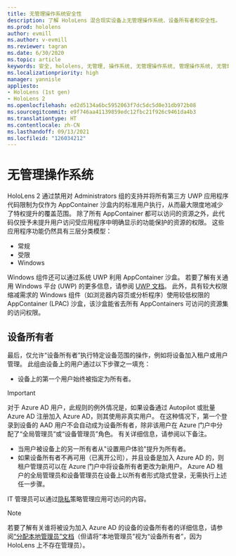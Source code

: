 ```yaml
---
title: 无管理操作系统安全性
description: 了解 HoloLens 混合现实设备上无管理操作系统、设备所有者和安全性。
ms.prod: hololens
author: evmill
ms.author: v-evmill
ms.reviewer: tagran
ms.date: 6/30/2020
ms.topic: article
keywords: 安全, hololens, 无管理, 操作系统, 无管理操作系统, 管理操作系统, 无管理操作系统, hololens 2, hololens 2 安全,
ms.localizationpriority: high
manager: yannisle
appliesto:
- HoloLens (1st gen)
- HoloLens 2
ms.openlocfilehash: ed2d5134a6bc5952063f7dc5dc5d0e31db972b08
ms.sourcegitcommit: e9f746aa41139859edc12fbc21f926c9461da4b3
ms.translationtype: HT
ms.contentlocale: zh-CN
ms.lasthandoff: 09/13/2021
ms.locfileid: "126034212"
---
```

# <a name="admin-less-operating-system"></a>无管理操作系统

HoloLens 2 通过禁用对 Administrators 组的支持并将所有第三方 UWP 应用程序代码限制为仅作为 AppContainer 沙盒内的标准用户执行，从而最大限度地减少了特权提升的覆盖范围。 除了所有 AppContainer 都可以访问的资源之外，此代码仅授予未提升用户访问受应用程序中明确显示的功能保护的资源的权限。
这些应用程序功能仍然具有三层分类模型：
  * 常规
  * 受限
  * Windows

Windows 组件还可以通过系统 UWP 利用 AppContainer 沙盒。 若要了解有关通用 Windows 平台 (UWP) 的更多信息，请参阅 [UWP 文档](/windows/uwp/)。 此外，具有较大权限缩减需求的 Windows 组件（如浏览器内容页或分析程序）使用较低权限的 AppContainer (LPAC) 沙盒，该沙盒能省去所有 AppContainers 可访问的资源集的访问权限。

## <a name="device-owner"></a>设备所有者

最后，仅允许“设备所有者”执行特定设备范围的操作，例如将设备加入租户或用户管理。 此组由设备上的用户通过以下步骤之一填充：
  * 设备上的第一个用户始终被指定为所有者。 
> [!IMPORTANT]
>对于 Azure AD 用户，此规则的例外情况是，如果设备通过 Autopilot 或批量 Azure AD 注册加入 Azure AD，则其使用非真实用户。 在这种情况下，第一个登录到设备的 AAD 用户不会自动成为设备所有者，除非该用户在 Azure 门户中分配了“全局管理员”或“设备管理员”角色。 有关详细信息，请参阅以下备注。  

  * 当用户被设备上的另一所有者从"设置用户体验"提升为所有者。
  * 如果设备所有者不再可用（已离开公司），并且设备是加入 Azure AD 的，则租户管理员可以在 Azure 门户中将设备所有者更改为新用户。 Azure AD 租户的全局管理员和设备管理员在设备上以所有者形式隐式登录，无需执行上述任一步骤。  

 IT 管理员可以通过[隐私](/windows/client-management/mdm/policy-csp-privacy)策略管理应用可访问的内容。 

> [!NOTE]
> 若要了解有关谁将被设为加入 Azure AD 的设备的设备所有者的详细信息，请参阅[“分配本地管理员”文档](/azure/active-directory/devices/assign-local-admin)（但请将“本地管理员”视为“设备所有者”，因为 HoloLens 上不存在管理员）。